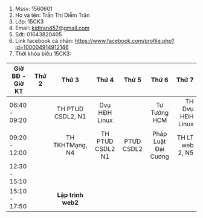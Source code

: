 1. Mssv: 1560601
2. Họ và tên: Trần Thị Diễm Trân
3. Lớp: 15CK3
4. Email: kidtran457@gmail.com
5. Sđt: 01643820405
6. Link facebook cá nhân: https://www.facebook.com/profile.php?id=100004914912146
7. Thời khóa biểu 15CK3:

| Giờ BĐ - Giờ KT |     Thứ 2       |       Thứ 3       |       Thứ 4      |       Thứ 5      |       Thứ 6       |       Thứ 7      |
| --------------- |:---------------:|:-----------------:|:----------------:|:----------------:|:-----------------:|-----------------:|
|  06:40 - 09:20  |                 | TH PTUD CSDL2, N1 |  Dvụ HĐH Linux   |                  |    Tư Tưởng HCM   | TH Dvụ HĐH Linux |
|  09:20 - 12:00  |                 |  TH TKHTMạng, N4  | TH PTƯD CSDL2 N1 |    PTƯD CSDL2    |Pháp Luật Đại Cương| TH LT web 2, N5  |
|  12:30 - 15:10  |                 |                   |                  |                  |                   |                  |
|  15:10 - 17:50  |                 |**Lập trình web2** |                  |                  |                   |                  |